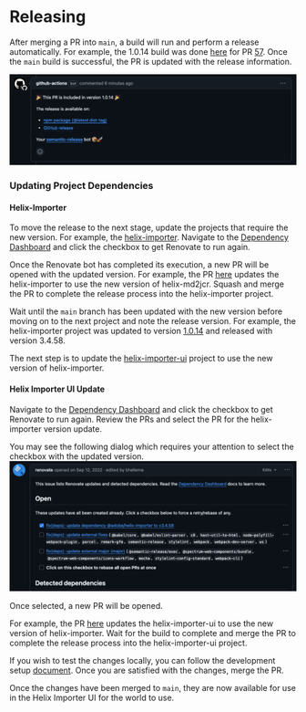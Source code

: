 # Releasing

After merging a PR into `main`, a build will run and perform a release automatically. For example, the 1.0.14 build was done
[here](https://github.com/adobe/helix-md2jcr/commit/36604f967d4c694daa5a05f020b87f387ac46040) for PR [57](https://github.com/adobe/helix-md2jcr/pull/57). 
Once the `main` build is successful, the PR is updated with the release information.

![1014-release.png](images/1014-release.png)

### Updating Project Dependencies

#### Helix-Importer

To move the release to the next stage, update the projects that require the new version. For example, the
[helix-importer](https://github.com/adobe/helix-importer). Navigate to the [Dependency Dashboard](https://github.com/adobe/helix-importer/issues/6) 
and click the checkbox to get Renovate to run again.

Once the Renovate bot has completed its execution, a new PR will be opened with the updated version. For example, the 
PR [here](https://github.com/adobe/helix-importer/pull/492) updates the helix-importer to use the new version of helix-md2jcr. Squash and 
merge the PR to complete the release process into the helix-importer project.

Wait until the `main` branch has been updated with the new version before moving on to the next project and note the release version. 
For example, the helix-importer project was updated to version [1.0.14](https://github.com/adobe/helix-importer/commit/9a1ba65bc5a4507f214027e6ce076af86cb04567) 
and released with version 3.4.58.

The next step is to update the [helix-importer-ui](https://github.com/adobe/helix-importer-ui) project to use the new version of helix-importer.

#### Helix Importer UI Update

Navigate to the [Dependency Dashboard](https://github.com/adobe/helix-importer-ui/issues/19) and click the checkbox to get Renovate to run again. 
Review the PRs and select the PR for the helix-importer version update.

You may see the following dialog which requires your attention to select the checkbox with the updated version.
![renovate-pr.png](images/renovate-pr.png) 

Once selected, a new PR will be opened.

For example, the PR [here](https://github.com/adobe/helix-importer-ui/pull/470) updates the helix-importer-ui to use the new version of 
helix-importer. Wait for the build to complete and merge the PR to complete the release process into the helix-importer-ui project.

If you wish to test the changes locally, you can follow the development setup [document](development.md). Once you are satisfied with the changes, 
merge the PR.

Once the changes have been merged to `main`, they are now available for use in the Helix Importer UI for the world to use.
